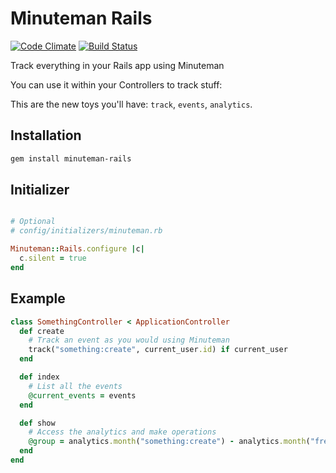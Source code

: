 # Minuteman Rails

[![Code Climate](https://codeclimate.com/github/elcuervo/minuteman-rails.png)](https://codeclimate.com/github/elcuervo/minuteman-rails)
[![Build Status](https://secure.travis-ci.org/elcuervo/minuteman-rails.png?branch=master)](https://travis-ci.org/elcuervo/minuteman-rails)

Track everything in your Rails app using Minuteman

You can use it within your Controllers to track stuff:

This are the new toys you'll have: `track`, `events`, `analytics`.

## Installation

```bash
gem install minuteman-rails
```

## Initializer

```ruby

# Optional
# config/initializers/minuteman.rb

Minuteman::Rails.configure |c|
  c.silent = true
end
```

## Example

```ruby
class SomethingController < ApplicationController
  def create
    # Track an event as you would using Minuteman
    track("something:create", current_user.id) if current_user
  end

  def index
    # List all the events
    @current_events = events
  end

  def show
    # Access the analytics and make operations
    @group = analytics.month("something:create") - analytics.month("free:users")
  end
end
```
